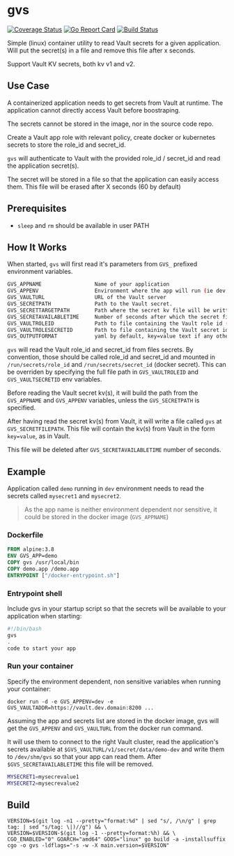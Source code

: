 # gvs

[![Coverage Status](https://coveralls.io/repos/github/mch1307/gvs/badge.svg)](https://coveralls.io/github/mch1307/gvs) [![Go Report Card](https://goreportcard.com/badge/github.com/mch1307/gvs)](https://goreportcard.com/report/github.com/mch1307/gvs) [![Build Status](https://travis-ci.org/mch1307/gvs.svg)](https://travis-ci.org/mch1307/gvs)

Simple (linux) container utility to read Vault secrets for a given application. Will put the secret(s) in a file and remove this file after x seconds.

Support Vault KV secrets, both kv v1 and v2.

## Use Case

A containerized application needs to get secrets from Vault at runtime. The application cannot directly access Vault before boostraping.

The secrets cannot be stored in the image, nor in the source code repo.

Create a Vault app role with relevant policy, create docker or kubernetes secrets to store the role_id and secret_id.

`gvs` will authenticate to Vault with the provided role_id / secret_id and read the application secret(s).

The secret will be stored in a file so that the application can easily access them. This file will be erased after X seconds (60 by default)

## Prerequisites

* `sleep` and `rm` should be available in user PATH

## How It Works

When started, `gvs` will first read it's parameters from `GVS_` prefixed environment variables.

```bash
GVS_APPNAME                 Name of your application
GVS_APPENV                  Environment where the app will run (ie dev, test,..)
GVS_VAULTURL                URL of the Vault server
GVS_SECRETPATH              Path to the Vault secret.
GVS_SECRETTARGETPATH        Path where the secret kv file will be written  (default /dev/shm/gvs)
GVS_SECRETAVAILABLETIME     Number of seconds after which the secret file will be destroyed (default 60 max 180)
GVS_VAULTROLEID             Path to file containing the Vault role id (default run/secrets/role_id)
GVS_VAULTROLESECRETID       Path to file containing the Vault secret id (default /run/secrets/secret_id)
GVS_OUTPUTFORMAT            yaml by default, key=value text if any other value supplied
```

`gvs` will read the Vault role_id and secret_id from files secrets. By convention, those should be called role_id and secret_id and mounted in `/run/secrets/role_id` and `/run/secrets/secret_id` (docker secret). This can be overriden by specifying the full file path in `GVS_VAULTROLEID` and `GVS_VAULTSECRETID` env variables.

Before reading the Vault secret kv(s), it will build the path from the `GVS_APPNAME` and `GVS_APPENV` variables, unless the `GVS_SECRETPATH` is specified.

After having read the secret kv(s) from Vault, it will write a file called `gvs` at `GVS_SECRETFILEPATH`. This file will contain the kv(s) from Vault in the form `key=value`, as in Vault.

This file will be deleted after `GVS_SECRETAVAILABLETIME` number of seconds.

## Example

Application called `demo` running in `dev` environment needs to read the secrets called `mysecret1` and `mysecret2`.

> As the app name is neither environment dependent nor sensitive, it could be stored in the docker image (`GVS_APPNAME`)

### Dockerfile

```Dockerfile
FROM alpine:3.8
ENV GVS_APP=demo
COPY gvs /usr/local/bin
COPY demo.app /demo.app
ENTRYPOINT ["/docker-entrypoint.sh"]
```

### Entrypoint shell

Include gvs in your startup script so that the secrets will be available to your application when starting:

```bash
#!/bin/bash
gvs
.
code to start your app
```

### Run your container

Specify the environment dependent, non sensitive variables when running your container:

`docker run -d -e GVS_APPENV=dev -e GVS_VAULTADDR=https://vault.dev.domain:8200 ...`

Assuming the app and secrets list are stored in the docker image, gvs will get the `GVS_APPENV` and `GVS_VAULTURL` from the docker run command.

It will use them to connect to the right Vault cluster, read the application's secrets available at `$GVS_VAULTURL/v1/secret/data/demo-dev` and write them to `/dev/shm/gvs` so that your app can read them. After `$GVS_SECRETAVAILABLETIME` this file will be removed.

```bash
MYSECRET1=mysecrevalue1
MYSECRET2=mysecrevalue2
```

## Build

```shell
VERSION=$(git log -n1 --pretty="format:%d" | sed "s/, /\n/g" | grep tag: | sed "s/tag: \|)//g") && \
VERSION=$VERSION-$(git log -1 --pretty=format:%h) && \
CGO_ENABLED="0" GOARCH="amd64" GOOS="linux" go build -a -installsuffix cgo -o gvs -ldflags="-s -w -X main.version=$VERSION"
```
